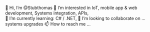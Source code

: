  👋 Hi, I’m @Stubthomas
 👀 I’m interested in IoT, mobile app & web development, Systems integration, APIs, <Br>
 🌱 I’m currently learning: C# / .NET, 
 💞️ I’m looking to collaborate on ... systems upgrades
 📫 How to reach me ...


<!---
Stubthomas/Stubthomas is a ✨ special ✨ repository because its `README.md` (this file) appears on your GitHub profile.
You can click the Preview link to take a look at your changes.
--->
